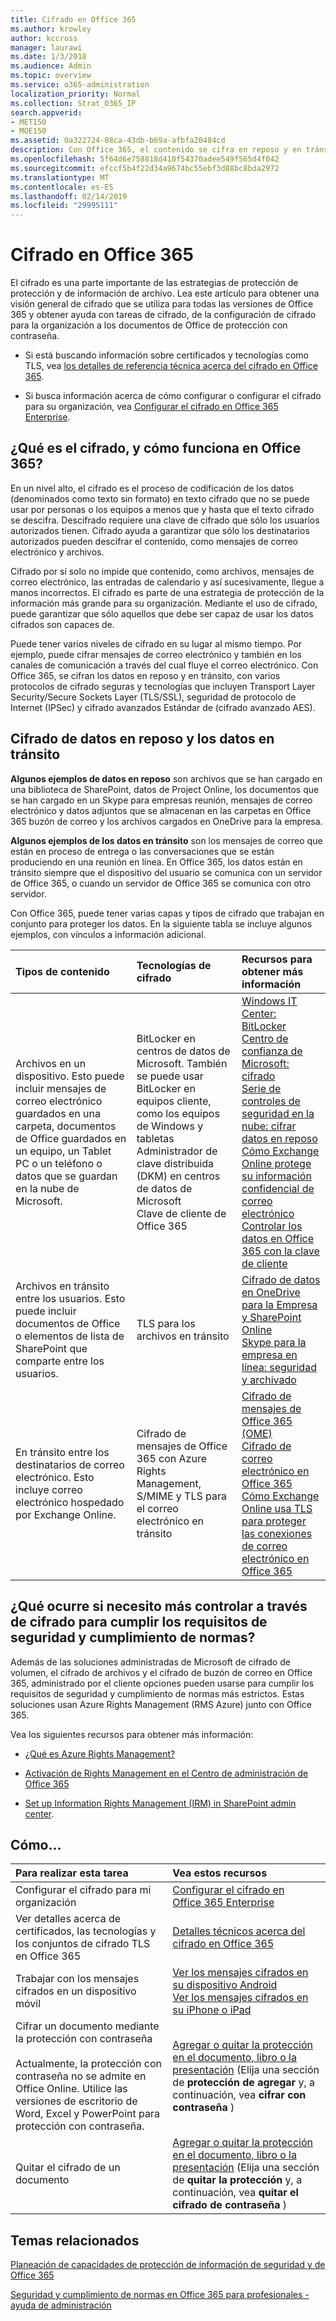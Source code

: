 ```yaml
---
title: Cifrado en Office 365
ms.author: krowley
author: kccross
manager: laurawi
ms.date: 1/3/2018
ms.audience: Admin
ms.topic: overview
ms.service: o365-administration
localization_priority: Normal
ms.collection: Strat_O365_IP
search.appverid:
- MET150
- MOE150
ms.assetid: 0a322724-08ca-43db-b69a-afbfa20484cd
description: Con Office 365, el contenido se cifra en reposo y en tránsito, con el cifrado más seguro, protocolos y las tecnologías disponibles. Obtenga una visión general de cifrado en Office 365.
ms.openlocfilehash: 5f64d6e758818d410f54370adee549f565d4f042
ms.sourcegitcommit: efccf5b4f22d34a9674bc55ebf3d88bc8bda2972
ms.translationtype: MT
ms.contentlocale: es-ES
ms.lasthandoff: 02/14/2019
ms.locfileid: "29995111"
---
```

# <a name="encryption-in-office-365"></a>Cifrado en Office 365

El cifrado es una parte importante de las estrategias de protección de protección y de información de archivo. Lea este artículo para obtener una visión general de cifrado que se utiliza para todas las versiones de Office 365 y obtener ayuda con tareas de cifrado, de la configuración de cifrado para la organización a los documentos de Office de protección con contraseña.
  
- Si está buscando información sobre certificados y tecnologías como TLS, vea [los detalles de referencia técnica acerca del cifrado en Office 365](technical-reference-details-about-encryption.md).
    
- Si busca información acerca de cómo configurar o configurar el cifrado para su organización, vea [Configurar el cifrado en Office 365 Enterprise](set-up-encryption.md).
    
## <a name="what-is-encryption-and-how-does-it-work-in-office-365"></a>¿Qué es el cifrado, y cómo funciona en Office 365?

En un nivel alto, el cifrado es el proceso de codificación de los datos (denominados como texto sin formato) en texto cifrado que no se puede usar por personas o los equipos a menos que y hasta que el texto cifrado se descifra. Descifrado requiere una clave de cifrado que sólo los usuarios autorizados tienen. Cifrado ayuda a garantizar que sólo los destinatarios autorizados pueden descifrar el contenido, como mensajes de correo electrónico y archivos.
  
Cifrado por sí solo no impide que contenido, como archivos, mensajes de correo electrónico, las entradas de calendario y así sucesivamente, llegue a manos incorrectos. El cifrado es parte de una estrategia de protección de la información más grande para su organización. Mediante el uso de cifrado, puede garantizar que sólo aquellos que debe ser capaz de usar los datos cifrados son capaces de.
  
Puede tener varios niveles de cifrado en su lugar al mismo tiempo. Por ejemplo, puede cifrar mensajes de correo electrónico y también en los canales de comunicación a través del cual fluye el correo electrónico. Con Office 365, se cifran los datos en reposo y en tránsito, con varios protocolos de cifrado seguras y tecnologías que incluyen Transport Layer Security/Secure Sockets Layer (TLS/SSL), seguridad de protocolo de Internet (IPSec) y cifrado avanzados Estándar de (cifrado avanzado AES).
  
## <a name="encryption-for-data-at-rest-and-data-in-transit"></a>Cifrado de datos en reposo y los datos en tránsito

 **Algunos ejemplos de datos en reposo** son archivos que se han cargado en una biblioteca de SharePoint, datos de Project Online, los documentos que se han cargado en un Skype para empresas reunión, mensajes de correo electrónico y datos adjuntos que se almacenan en las carpetas en Office 365 buzón de correo y los archivos cargados en OneDrive para la empresa. 
  
 **Algunos ejemplos de los datos en tránsito** son los mensajes de correo que están en proceso de entrega o las conversaciones que se están produciendo en una reunión en línea. En Office 365, los datos están en tránsito siempre que el dispositivo del usuario se comunica con un servidor de Office 365, o cuando un servidor de Office 365 se comunica con otro servidor. 
  
Con Office 365, puede tener varias capas y tipos de cifrado que trabajan en conjunto para proteger los datos. En la siguiente tabla se incluye algunos ejemplos, con vínculos a información adicional.
  
|**Tipos de contenido**|**Tecnologías de cifrado**|**Recursos para obtener más información**|
|:-----|:-----|:-----|
|Archivos en un dispositivo. Esto puede incluir mensajes de correo electrónico guardados en una carpeta, documentos de Office guardados en un equipo, un Tablet PC o un teléfono o datos que se guardan en la nube de Microsoft.  <br/> |BitLocker en centros de datos de Microsoft. También se puede usar BitLocker en equipos cliente, como los equipos de Windows y tabletas  <br/> Administrador de clave distribuida (DKM) en centros de datos de Microsoft  <br/> Clave de cliente de Office 365  <br/> |[Windows IT Center: BitLocker](https://docs.microsoft.com/windows/device-security/bitlocker/bitlocker-overview) <br/> [Centro de confianza de Microsoft: cifrado](https://www.microsoft.com/en-us/TrustCenter/Security/Encryption) <br/> [Serie de controles de seguridad en la nube: cifrar datos en reposo](https://blogs.microsoft.com/microsoftsecure/2015/09/10/cloud-security-controls-series-encrypting-data-at-rest) <br/> [Cómo Exchange Online protege su información confidencial de correo electrónico](exchange-online-secures-email-secrets.md) <br/> [Controlar los datos en Office 365 con la clave de cliente](controlling-your-data-using-customer-key.md) <br/> |
|Archivos en tránsito entre los usuarios. Esto puede incluir documentos de Office o elementos de lista de SharePoint que comparte entre los usuarios.  <br/> |TLS para los archivos en tránsito  <br/> |[Cifrado de datos en OneDrive para la Empresa y SharePoint Online](data-encryption-in-odb-and-spo.md) <br/> [Skype para la empresa en línea: seguridad y archivado](https://technet.microsoft.com/library/skype-for-business-online-security-and-archiving.aspx) <br/> |
|En tránsito entre los destinatarios de correo electrónico. Esto incluye correo electrónico hospedado por Exchange Online.  <br/> |Cifrado de mensajes de Office 365 con Azure Rights Management, S/MIME y TLS para el correo electrónico en tránsito  <br/> |[Cifrado de mensajes de Office 365 (OME)](ome.md) <br/> [Cifrado de correo electrónico en Office 365](email-encryption.md) <br/> [Cómo Exchange Online usa TLS para proteger las conexiones de correo electrónico en Office 365](exchange-online-uses-tls-to-secure-email-connections.md) <br/> |
   
## <a name="what-if-i-need-more-control-over-encryption-to-meet-security-and-compliance-requirements"></a>¿Qué ocurre si necesito más controlar a través de cifrado para cumplir los requisitos de seguridad y cumplimiento de normas?

Además de las soluciones administradas de Microsoft de cifrado de volumen, el cifrado de archivos y el cifrado de buzón de correo en Office 365, administrado por el cliente opciones pueden usarse para cumplir los requisitos de seguridad y cumplimiento de normas más estrictos. Estas soluciones usan Azure Rights Management (RMS Azure) junto con Office 365.
  
Vea los siguientes recursos para obtener más información:
  
- [¿Qué es Azure Rights Management?](https://docs.microsoft.com/information-protection/understand-explore/what-is-azure-rms)
    
- [Activación de Rights Management en el Centro de administración de Office 365](https://support.office.com/article/5b6d3ac7-b1ac-428e-b03e-50e882f85a6e)
    
- [Set up Information Rights Management (IRM) in SharePoint admin center](set-up-irm-in-sp-admin-center.md).
    
## <a name="how-do-i"></a>Cómo...

|**Para realizar esta tarea**|**Vea estos recursos**|
|:-----|:-----|
|Configurar el cifrado para mi organización  <br/> |[Configurar el cifrado en Office 365 Enterprise](set-up-encryption.md) <br/> |
|Ver detalles acerca de certificados, las tecnologías y los conjuntos de cifrado TLS en Office 365  <br/> |[Detalles técnicos acerca del cifrado en Office 365](technical-reference-details-about-encryption.md) <br/> |
|Trabajar con los mensajes cifrados en un dispositivo móvil  <br/> |[Ver los mensajes cifrados en su dispositivo Android](https://support.office.com/article/83d60f17-2305-407a-a762-7d518401fdeb) <br/> [Ver los mensajes cifrados en su iPhone o iPad](https://support.office.com/article/4d631321-0d26-4bcc-a483-d294dd0b1caf) <br/> |
|Cifrar un documento mediante la protección con contraseña  <br/><br/>  Actualmente, la protección con contraseña no se admite en Office Online. Utilice las versiones de escritorio de Word, Excel y PowerPoint para protección con contraseña.           |[Agregar o quitar la protección en el documento, libro o la presentación](https://support.office.com/article/05084cc3-300d-4c1a-8416-38d3e37d6826) (Elija una sección de **protección de agregar** y, a continuación, vea **cifrar con contraseña** )  <br/> |
|Quitar el cifrado de un documento  <br/> |[Agregar o quitar la protección en el documento, libro o la presentación](https://support.office.com/article/05084cc3-300d-4c1a-8416-38d3e37d6826) (Elija una sección de **quitar la protección** y, a continuación, vea **quitar el cifrado de contraseña** )  <br/> |
   
## <a name="related-topics"></a>Temas relacionados

[Planeación de capacidades de protección de información de seguridad y de Office 365](https://support.office.com/article/3d4ac4a1-3920-4ff9-918f-011f3ce60408)
  
[Seguridad y cumplimiento de normas en Office 365 para profesionales - ayuda de administración](https://support.office.com/article/7fe448f7-49bd-4d3e-919d-0a6d1cf675bb)
  

